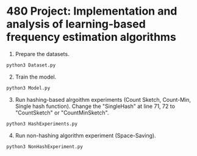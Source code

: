 # 480 Project: Implementation and analysis of learning-based frequency estimation algorithms

1. Prepare the datasets.
```bash
python3 Dataset.py
```
2. Train the model.
```bash
python3 Model.py
```
3. Run hashing-based alrgoithm experiments (Count Sketch, Count-Min, Single hash function). Change the "SingleHash" at line 71, 72 to "CountSketch" or "CountMinSketch".

```bash
python3 HashExperiments.py
```
4. Run non-hashing algorithm experiment (Space-Saving).
```bash
python3 NonHashExperiment.py
```
